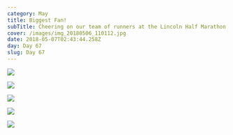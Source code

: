 ```yaml
---
category: May
title: Biggest Fan!
subTitle: Cheering on our team of runners at the Lincoln Half Marathon!
cover: /images/img_20180506_110112.jpg
date: 2018-05-07T02:43:44.258Z
day: Day 67
slug: Day 67
---
```

![](/images/img_20180506_110112.jpg)

![](/images/img_20180506_110159.jpg)

![](/images/img_20180506_105721.jpg)

![](/images/img_20180506_155052.jpg)

![](/images/img_20180506_201215.jpg)
